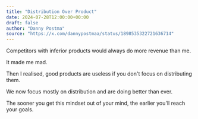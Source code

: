 ```yaml
---
title: "Distribution Over Product"
date: 2024-07-28T12:00:00+00:00
draft: false
author: "Danny Postma"
source: "https://x.com/dannypostmaa/status/1898535322721636714"
---
```


Competitors with inferior products would always do more revenue than me. 

It made me mad. 

Then I realised, good products are useless if you don't focus on distributing them.

We now focus mostly on distribution and are doing better than ever. 

The sooner you get this mindset out of your mind, the earlier you'll reach your goals. 